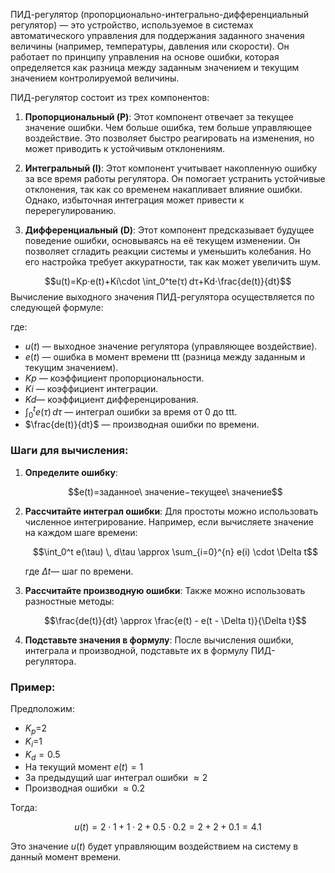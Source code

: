 ПИД-регулятор (пропорционально-интегрально-дифференциальный регулятор) — это устройство, используемое в системах автоматического управления для поддержания заданного значения величины (например, температуры, давления или скорости). Он работает по принципу управления на основе ошибки, которая определяется как разница между заданным значением и текущим значением контролируемой величины.

ПИД-регулятор состоит из трех компонентов:

1. **Пропорциональный (P)**: Этот компонент отвечает за текущее значение ошибки. Чем больше ошибка, тем больше управляющее воздействие. Это позволяет быстро реагировать на изменения, но может приводить к устойчивым отклонениям.
    
2. **Интегральный (I)**: Этот компонент учитывает накопленную ошибку за все время работы регулятора. Он помогает устранить устойчивые отклонения, так как со временем накапливает влияние ошибки. Однако, избыточная интеграция может привести к перерегулированию.
    
3. **Дифференциальный (D)**: Этот компонент предсказывает будущее поведение ошибки, основываясь на её текущем изменении. Он позволяет сгладить реакции системы и уменьшить колебания. Но его настройка требует аккуратности, так как может увеличить шум.

$$u(t)=Kp⋅e(t)+Ki\cdot \int_0^te(τ) dτ+Kd⋅\frac{de(t)}{dt}$$
Вычисление выходного значения ПИД-регулятора осуществляется по следующей формуле:



где:

- $u(t$) — выходное значение регулятора (управляющее воздействие).
- $e(t)$ — ошибка в момент времени ttt (разница между заданным и текущим значением).
- $Kp$ — коэффициент пропорциональности.
- $Ki$ — коэффициент интеграции.
- $Kd$— коэффициент дифференцирования.
- $\int_0^t e(\tau) \, d\tau$ — интеграл ошибки за время от 0 до ttt.
- $\frac{de(t)}{dt}$​ — производная ошибки по времени.
### Шаги для вычисления:

1. **Определите ошибку**:
    
    $$e(t)=заданное\ значение−текущее\ значение$$
2. **Рассчитайте интеграл ошибки**: Для простоты можно использовать численное интегрирование. Например, если вычисляете значение на каждом шаге времени:
    
    $$\int_0^t e(\tau) \, d\tau \approx \sum_{i=0}^{n} e(i) \cdot \Delta t$$
    
    где $\Delta t$— шаг по времени.
    
3. **Рассчитайте производную ошибки**: Также можно использовать разностные методы:
    
    $$\frac{de(t)}{dt} \approx \frac{e(t) - e(t - \Delta t)}{\Delta t}​$$
4. **Подставьте значения в формулу**: После вычисления ошибки, интеграла и производной, подставьте их в формулу ПИД-регулятора.

### Пример:

Предположим:

- $K_p$=2
- $K_i$=1
- $K_d = 0.5$
- На текущий момент $e(t) = 1$
- За предыдущий шаг интеграл ошибки $\approx 2$
- Производная ошибки $\approx 0.2$

Тогда:

$$u(t) = 2 \cdot 1 + 1 \cdot 2 + 0.5 \cdot 0.2 = 2 + 2 + 0.1 = 4.1$$

Это значение $u(t)$ будет управляющим воздействием на систему в данный момент времени.